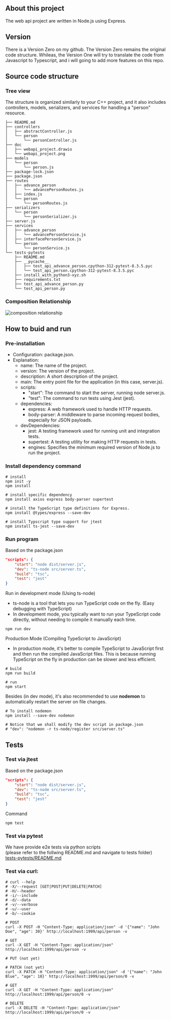 
## About this project

The web api project are written in Node.js using Express.

## Version

There is a Version Zero on my github. The Version Zero remains the original code structure. Whileas, the Version One will try to translate the code from Javascript to Typescript, and i will going to add more features on this repo.

## Source code structure

### Tree view
The structure is organized similarly to your C++ project, and it also includes controllers, models, serializers, and services for handling a "person" resource.
```console
├── README.md
├── controllers
│   ├── abstractController.js
│   └── person
│       └── personController.js
├── doc
│   ├── webapi_project.drawio
│   └── webapi_project.png
├── models
│   └── person
│       └── person.js
├── package-lock.json
├── package.json
├── routes
│   ├── advance_person
│   │   └── advancePersonRoutes.js
│   ├── index.js
│   └── person
│       └── personRoutes.js
├── serializers
│   └── person
│       └── personSerializer.js
├── server.js
├── services
│   ├── advance_person
│   │   └── advancePersonService.js
│   ├── interfacePersonService.js
│   └── person
│       └── personService.js
└── tests-pytests
    ├── README.md
    ├── __pycache__
    │   ├── test_api_advance_person.cpython-312-pytest-8.3.5.pyc
    │   └── test_api_person.cpython-312-pytest-8.3.5.pyc
    ├── install_with_python3-xyz.sh
    ├── requirements.txt
    ├── test_api_advance_person.py
    └── test_api_person.py
```

### Composition Relationship
![composition relationship](doc/webapi_project.png)

## How to buid and run

### Pre-installation
- Configuration: package.json.
- Explanation:
    - name: The name of the project.
    - version: The version of the project.
    - description: A short description of the project.
    - main: The entry point file for the application (in this case, server.js).
    - scripts:
        - "start": The command to start the server, running node server.js.
        - "test": The command to run tests using Jest (jest).
    - dependencies:
        - express: A web framework used to handle HTTP requests.
        - body-parser: A middleware to parse incoming request bodies, especially for JSON payloads.
    - devDependencies:
        - jest: A testing framework used for running unit and integration tests.
        - supertest: A testing utility for making HTTP requests in tests.
        - engines: Specifies the minimum required version of Node.js to run the project.

### Install dependency command
```console
# install
npm init -y
npm install

# install specific dependency
npm install axios express body-parser supertest

# install the TypeScript type definitions for Express.
npm install @types/express --save-dev

# install Typscript type support for jtest
npm install ts-jest --save-dev
```

### Run program
Based on the package.json
```json
"scripts": {
    "start": "node dist/server.js",
    "dev": "ts-node src/server.ts",
    "build": "tsc",
    "test": "jest"
}
```
Run in development mode (Using ts-node)
- ts-node is a tool that lets you run TypeScript code on the fly. (Easy debugging with TypeScript)
- In development mode, you typically want to run your TypeScript code directly, without needing to compile it manually each time.
```console
npm run dev
```
Production Mode (Compiling TypeScript to JavaScript)
- In production mode, it's better to compile TypeScript to JavaScript first and then run the compiled JavaScript files. This is because running TypeScript on the fly in production can be slower and less efficient.
```console
# build
npm run build

# run
npm start
```
Besides (in dev mode), it's also recommended to use **nodemon** to automatically restart the server on file changes.
```console
# To install nodemon
npm install --save-dev nodemon

# Notice that we shall modify the dev script in package.json
# "dev": "nodemon -r ts-node/register src/server.ts"
```

## Tests

### Test via jtest
Based on the package.json
```json
"scripts": {
    "start": "node dist/server.js",
    "dev": "ts-node src/server.ts",
    "build": "tsc",
    "test": "jest"
}
```
Command
```console
npm test
```

### Test via pytest
We have provide e2e tests via python scripts \
(please refer to the follwing README.md and navigate to tests folder) \
[tests-pytests/README.md](tests/README.md)

### Test via curl:
```console
# curl --help
# -X/--request [GET|POST|PUT|DELETE|PATCH]
# -H/--header
# -i/--include
# -d/--data 
# -v/--verbose
# -u/--user
# -b/--cookie

# POST
curl -X POST -H "Content-Type: application/json" -d '{"name": "John Doe", "age": 30}' http://localhost:1999/api/person -v

# GET
curl -X GET -H "Content-Type: application/json" http://localhost:1999/api/person -v

# PUT (not yet)

# PATCH (not yet)
curl -X PATCH -H "Content-Type: application/json" -d '{"name": "John Blue", "age": 18}' http://localhost:1999/api/person/0 -v

# GET
curl -X GET -H "Content-Type: application/json" http://localhost:1999/api/person/0 -v

# DELETE
curl -X DELETE -H "Content-Type: application/json" http://localhost:1999/api/person/0 -v
```
